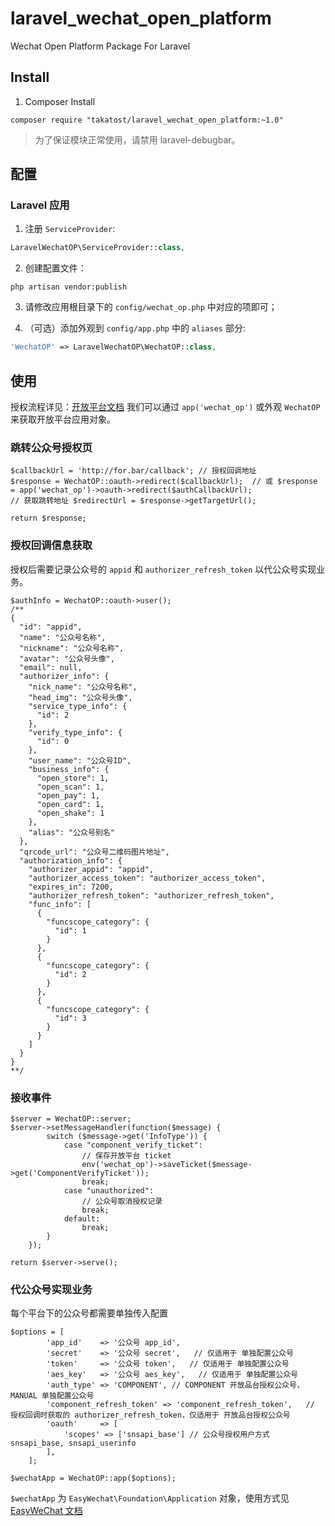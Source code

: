 # laravel_wechat_open_platform
Wechat Open Platform Package For Laravel

## Install

1. Composer Install

  ```shell
  composer require "takatost/laravel_wechat_open_platform:~1.0"
  ```

> 为了保证模块正常使用，请禁用 laravel-debugbar。

## 配置

### Laravel 应用

1. 注册 `ServiceProvider`:

  ```php
  LaravelWechatOP\ServiceProvider::class,
  ```

2. 创建配置文件：

  ```shell
  php artisan vendor:publish
  ```

3. 请修改应用根目录下的 `config/wechat_op.php` 中对应的项即可；

4. （可选）添加外观到 `config/app.php` 中的 `aliases` 部分:

  ```php
  'WechatOP' => LaravelWechatOP\WechatOP::class,
  ```

## 使用

授权流程详见：[开放平台文档](https://open.weixin.qq.com/cgi-bin/showdocument?action=dir_list&t=resource/res_list&verify=1&id=open1453779503&token=&lang=zh_CN)
我们可以通过 `app('wechat_op')` 或外观 `WechatOP`来获取开放平台应用对象。

### 跳转公众号授权页

```
$callbackUrl = 'http://for.bar/callback'; // 授权回调地址
$response = WechatOP::oauth->redirect($callbackUrl);  // 或 $response = app('wechat_op')->oauth->redirect($authCallbackUrl);
// 获取跳转地址 $redirectUrl = $response->getTargetUrl();

return $response;
```

### 授权回调信息获取

授权后需要记录公众号的 `appid` 和 `authorizer_refresh_token` 以代公众号实现业务。

```
$authInfo = WechatOP::oauth->user();
/** 
{
  "id": "appid",
  "name": "公众号名称",
  "nickname": "公众号名称",
  "avatar": "公众号头像",
  "email": null,
  "authorizer_info": {
    "nick_name": "公众号名称",
    "head_img": "公众号头像",
    "service_type_info": {
      "id": 2
    },
    "verify_type_info": {
      "id": 0
    },
    "user_name": "公众号ID",
    "business_info": {
      "open_store": 1,
      "open_scan": 1,
      "open_pay": 1,
      "open_card": 1,
      "open_shake": 1
    },
    "alias": "公众号别名"
  },
  "qrcode_url": "公众号二维码图片地址",
  "authorization_info": {
    "authorizer_appid": "appid",
    "authorizer_access_token": "authorizer_access_token",
    "expires_in": 7200,
    "authorizer_refresh_token": "authorizer_refresh_token",
    "func_info": [
      {
        "funcscope_category": {
          "id": 1
        }
      },
      {
        "funcscope_category": {
          "id": 2
        }
      },
      {
        "funcscope_category": {
          "id": 3
        }
      }
    ]
  }
}
**/
```

### 接收事件

```
$server = WechatOP::server;
$server->setMessageHandler(function($message) {
        switch ($message->get('InfoType')) {
            case "component_verify_ticket":
                // 保存开放平台 ticket
                env('wechat_op')->saveTicket($message->get('ComponentVerifyTicket'));
                break;
            case "unauthorized":                
                // 公众号取消授权记录
                break;
            default:
                break;
        }
    });
    
return $server->serve();
```

### 代公众号实现业务

每个平台下的公众号都需要单独传入配置

```
$options = [
        'app_id'    => '公众号 app_id',
        'secret'    => '公众号 secret',   // 仅适用于 单独配置公众号
        'token'     => '公众号 token',   // 仅适用于 单独配置公众号
        'aes_key'   => '公众号 aes_key',   // 仅适用于 单独配置公众号
        'auth_type' => 'COMPONENT', // COMPONENT 开放品台授权公众号，MANUAL 单独配置公众号
        'component_refresh_token' => 'component_refresh_token',   // 授权回调时获取的 authorizer_refresh_token，仅适用于 开放品台授权公众号
        'oauth'     => [
            'scopes' => ['snsapi_base'] // 公众号授权用户方式 snsapi_base, snsapi_userinfo
        ],
    ];

$wechatApp = WechatOP::app($options);
```

`$wechatApp` 为 `EasyWechat\Foundation\Application` 对象，使用方式见 [EasyWeChat 文档](https://easywechat.org/zh-cn/docs/)
